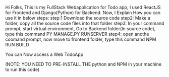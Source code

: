 Hi Folks, This Is my FullStack Webapplication for Todo app, I used ReactJS for Frontend and Django(Python) for Backend.
Now, I Explain How you can use it in below steps:
step:1 Download the source code
step2: Make a folder, copy all the source code files into that folder
step3: In your command prompt, start virtual environment, Go to Backend folder(In source code), type this command PY MANAGE.PY RUNSERVER
step4: open anothe coomand prompt, now move to frontend folder, type this command NPM RUN BUILD

You can Now access a Web TodoApp

(NOTE: YOU NEED TO PRE-INSTALL THE python and NPM in your machine to run this code)
